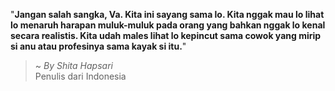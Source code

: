 "**Jangan salah sangka, Va. Kita ini sayang sama lo. Kita nggak mau lo lihat lo menaruh harapan muluk-muluk pada orang yang bahkan nggak lo kenal secara realistis. Kita udah males lihat lo kepincut sama cowok yang mirip si anu atau profesinya sama kayak si itu.**"

> ~ _By Shita Hapsari_  
Penulis dari Indonesia
